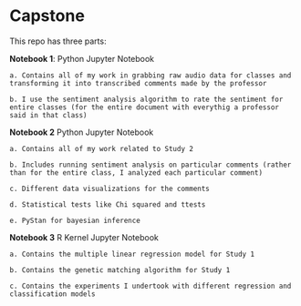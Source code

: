 # Capstone

This repo has three parts:


**Notebook 1**: Python Jupyter Notebook

    a. Contains all of my work in grabbing raw audio data for classes and transforming it into transcribed comments made by the professor
  
    b. I use the sentiment analysis algorithm to rate the sentiment for entire classes (for the entire document with everythig a professor said in that class)
  
**Notebook 2** Python Jupyter Notebook

    a. Contains all of my work related to Study 2
   
    b. Includes running sentiment analysis on particular comments (rather than for the entire class, I analyzed each particular comment)
  
    c. Different data visualizations for the comments
  
    d. Statistical tests like Chi squared and ttests
  
    e. PyStan for bayesian inference
  
**Notebook 3** R Kernel Jupyter Notebook

    a. Contains the multiple linear regression model for Study 1
  
    b. Contains the genetic matching algorithm for Study 1
  
    c. Contains the experiments I undertook with different regression and classification models
